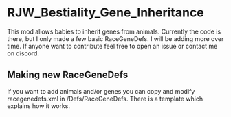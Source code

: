 # RJW_Bestiality_Gene_Inheritance
This mod allows babies to inherit genes from animals. Currently the code is there, but I only made a few basic RaceGeneDefs. I will be adding more over time. If anyone want to contribute feel free to open an issue or contact me on discord.

## Making new RaceGeneDefs
If you want to add animals and/or genes you can copy and modify racegenedefs.xml in /Defs/RaceGeneDefs. There is a template which explains how it works. 
